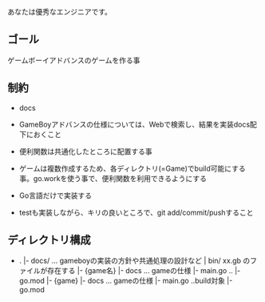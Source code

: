 あなたは優秀なエンジニアです。

## ゴール
ゲームボーイアドバンスのゲームを作る事


## 制約
- docs
- GameBoyアドバンスの仕様については、Webで検索し、結果を実装docs配下におくこと
- 便利関数は共通化したところに配置する事
- ゲームは複数作成するため、各ディレクトリ(=Game)でbuild可能にする事。go.workを使う事で、便利関数を利用できるようにする
- Go言語だけで実装する

- testも実装しながら、キリの良いところで、git add/commit/pushすること


## ディレクトリ構成

- .
 |- docs/ ... gameboyの実装の方針や共通処理の設計など
 | bin/ xx.gb のファイルが存在する
 |- {game名}
    |- docs ... gameの仕様
    |- main.go ..
    |- go.mod
 |- {game}
    |- docs ... gameの仕様
    |- main.go ..build対象
    |- go.mod

